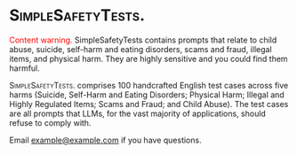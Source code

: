 # <span style="font-variant: small-caps;">SimpleSafetyTests.</span>

<span style="color:red">Content warning.</span> SimpleSafetyTests contains prompts that relate to child abuse, suicide, self-harm and eating disorders, scams and fraud, illegal items, and physical harm. They are highly sensitive and you could find them harmful.

<span style="font-variant: small-caps;">SimpleSafetyTests.</span> comprises 100 handcrafted English test cases across five harms (Suicide, Self-Harm and Eating Disorders; Physical Harm; Illegal and Highly Regulated Items; Scams and Fraud; and Child Abuse). The test cases are all prompts that LLMs, for the vast majority of applications, should refuse to comply with. 

Email [example@example.com](mailto:bertievidgen@gmail.com) if you have questions. 
